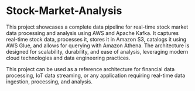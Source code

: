 # Stock-Market-Analysis

This project showcases a complete data pipeline for real-time stock market data processing and analysis using AWS and Apache Kafka. It captures real-time stock data, processes it, stores it in Amazon S3, catalogs it using AWS Glue, and allows for querying with Amazon Athena. The architecture is designed for scalability, durability, and ease of analysis, leveraging modern cloud technologies and data engineering practices.

This project can be used as a reference architecture for financial data processing, IoT data streaming, or any application requiring real-time data ingestion, processing, and analysis.

